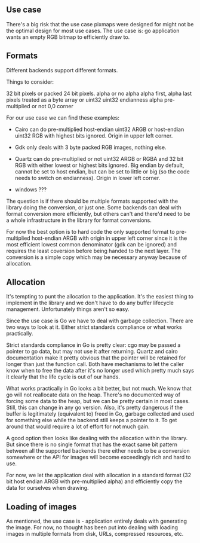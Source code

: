 ## Use case ##

There's a big risk that the use case pixmaps were designed for might
not be the optimal design for most use cases. The use case is: go
application wants an empty RGB bitmap to efficiently draw to.

## Formats ##

Different backends support different formats.

Things to consider:

32 bit pixels or packed 24 bit pixels.
alpha or no alpha
alpha first, alpha last
pixels treated as a byte array or uint32
uint32 endianness
alpha pre-multiplied or not
0,0 corner

For our use case we can find these examples:

 - Cairo can do pre-multiplied host-endian uint32 ARGB or host-endian
   uint32 RGB with highest bits ignored. Origin in upper left corner.

 - Gdk only deals with 3 byte packed RGB images, nothing else.

 - Quartz can do pre-multiplied or not uint32 ARGB or RGBA and 32 bit
   RGB with either lowest or highest bits ignored. Big endian by
   default, cannot be set to host endian, but can be set to little or
   big (so the code needs to switch on endianness). Origin in lower
   left corner.

 - windows ???

The question is if there should be multiple formats supported with the
library doing the conversion, or just one. Some backends can deal with
format conversion more efficiently, but others can't and there'd need
to be a whole infrastructure in the library for format conversions.

For now the best option is to hard code the only supported format to
pre-multiplied host-endian ARGB with origin in upper left corner since
it is the most efficient lowest common denominator (gdk can be
ignored) and requires the least coversion before being handed to the
next layer. The conversion is a simple copy which may be necessary
anyway because of allocation.

## Allocation ##

It's tempting to punt the allocation to the application. It's the
easiest thing to implement in the library and we don't have to do any
buffer lifecycle management. Unfortunately things aren't so easy.

Since the use case is Go we have to deal with garbage collection.
There are two ways to look at it. Either strict standards compliance
or what works practically.

Strict standards compliance in Go is pretty clear: cgo may be passed a
pointer to go data, but may not use it after returning.  Quartz and
cairo documentation make it pretty obvious that the pointer will be
retained for longer than just the function call. Both have mechanisms
to let the caller know when to free the data after it's no longer used
which pretty much says it clearly that the life cycle is out of our
hands.

What works practically in Go looks a bit better, but not much. We know
that go will not reallocate data on the heap. There's no documented
way of forcing some data to the heap, but we can be pretty certain in
most cases. Still, this can change in any go version. Also, it's
pretty dangerous if the buffer is legitimately (equivalent to) freed
in Go, garbage collected and used for something else while the backend
still keeps a pointer to it. To get around that would require a lot of
effort for not much gain.

A good option then looks like dealing with the allocation within the
library. But since there is no single format that has the exact same
bit pattern between all the supported backends there either needs to
be a conversion somewhere or the API for images will become
exceedingly rich and hard to use.

For now, we let the application deal with allocation in a standard
format (32 bit host endian ARGB with pre-multiplied alpha) and
efficiently copy the data for ourselves when drawing.

## Loading of images ##

As mentioned, the use case is - application entirely deals with
generating the image. For now, no thought has been put into dealing
with loading images in multiple formats from disk, URLs, compressed
resources, etc.
